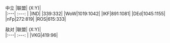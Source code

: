 中立
|联盟|     (X:Y)|        
|:---|    :---: |
|IND| |339:332|
|WoW|1019:1042|
|IKF|891:1081|
|DEd|1045:1155|
|nFp|272:819|
|ROS|615:333|

敌对
|联盟|     (X:Y)|        
|:---|    :---: |
|VKG|419:96|
